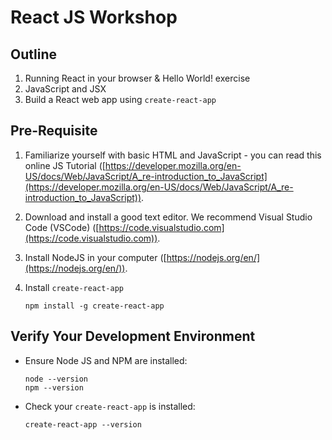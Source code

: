 # React JS Workshop

## Outline

1. Running React in your browser & Hello World! exercise
2. JavaScript and JSX
3. Build a React web app using `create-react-app`

## Pre-Requisite

1. Familiarize yourself with basic HTML and JavaScript - you can read this online JS Tutorial ([https://developer.mozilla.org/en-US/docs/Web/JavaScript/A_re-introduction_to_JavaScript](https://developer.mozilla.org/en-US/docs/Web/JavaScript/A_re-introduction_to_JavaScript)).
2. Download and install a good text editor. We recommend Visual Studio Code (VSCode) ([https://code.visualstudio.com](https://code.visualstudio.com)).
3. Install NodeJS in your computer ([https://nodejs.org/en/](https://nodejs.org/en/)).
4. Install `create-react-app`

	```
	npm install -g create-react-app
	```

## Verify Your Development Environment

- Ensure Node JS and NPM are installed:

	```
	node --version
	npm --version
	```

- Check your `create-react-app` is installed:

	```
	create-react-app --version
	```